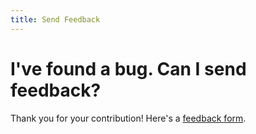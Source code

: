 ```yaml
---
title: Send Feedback
---
```


# I've found a bug. Can I send feedback?

Thank you for your contribution! Here's a [feedback form](https://forms.gle/agdyoB9PFfnv8cU1A/).

